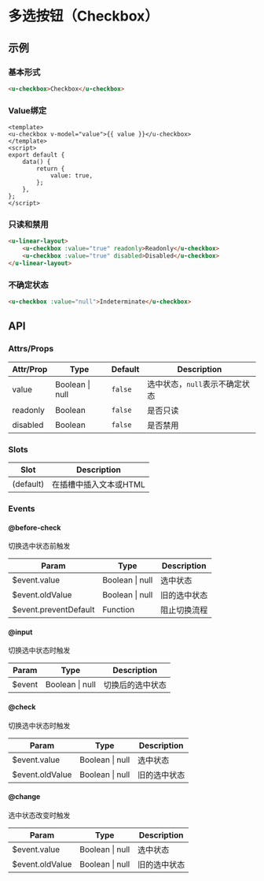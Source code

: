 # 多选按钮（Checkbox）

## 示例
### 基本形式

``` html
<u-checkbox>Checkbox</u-checkbox>
```

### Value绑定

``` vue
<template>
<u-checkbox v-model="value">{{ value }}</u-checkbox>
</template>
<script>
export default {
    data() {
        return {
            value: true,
        };
    },
};
</script>
```

### 只读和禁用

``` html
<u-linear-layout>
    <u-checkbox :value="true" readonly>Readonly</u-checkbox>
    <u-checkbox :value="true" disabled>Disabled</u-checkbox>
</u-linear-layout>
```

### 不确定状态

``` html
<u-checkbox :value="null">Indeterminate</u-checkbox>
```

## API
### Attrs/Props

| Attr/Prop | Type | Default | Description |
| --------- | ---- | ------- | ----------- |
| value | Boolean \| null | `false` | 选中状态，`null`表示不确定状态  |
| readonly | Boolean | `false` | 是否只读 |
| disabled | Boolean | `false` | 是否禁用 |

### Slots

| Slot | Description |
| ---- | ----------- |
| (default) | 在插槽中插入文本或HTML |

### Events

#### @before-check

切换选中状态前触发

| Param | Type | Description |
| ----- | ---- | ----------- |
| $event.value | Boolean \| null | 选中状态 |
| $event.oldValue | Boolean \| null | 旧的选中状态 |
| $event.preventDefault | Function | 阻止切换流程 |

#### @input

切换选中状态时触发

| Param | Type | Description |
| ----- | ---- | ----------- |
| $event | Boolean \| null | 切换后的选中状态 |

#### @check

切换选中状态时触发

| Param | Type | Description |
| ----- | ---- | ----------- |
| $event.value | Boolean \| null | 选中状态 |
| $event.oldValue | Boolean \| null | 旧的选中状态 |

#### @change

选中状态改变时触发

| Param | Type | Description |
| ----- | ---- | ----------- |
| $event.value | Boolean \| null | 选中状态 |
| $event.oldValue | Boolean \| null | 旧的选中状态 |
